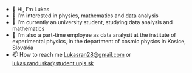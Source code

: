 - 👋 Hi, I’m Lukas
- 👀 I’m interested in physics, mathematics and data analysis
- 🌱 I’m currently an university student, studying data analysis and mathematics
- 💞️ I’m also a part-time employee as data analysit at the institute of experimental physics, in the department of cosmic physics in Kosice, Slovakia
- 📫 How to reach me Lukasran28@gmail.com or lukas.randuska@student.upjs.sk

<!---
SightMan3/SightMan3 is a ✨ special ✨ repository because its `README.md` (this file) appears on your GitHub profile.
You can click the Preview link to take a look at your changes.
--->
